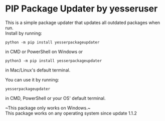 
# PIP Package Updater by yesseruser

This is a simple package updater that updates all outdated packages when run.  
Install by running:

```
python -m pip install yesserpackageupdater
```

in CMD or PowerShell on Windows or

```
python3 -m pip install yesserpackageupdater
```

in Mac/Linux's default terminal.

You can use it by running:  

```
yesserpackageupdater
```

in CMD, PowerShell or your OS' default terminal.

~This package only works on Windows.~  
This package works on any operating system since update 1.1.2
